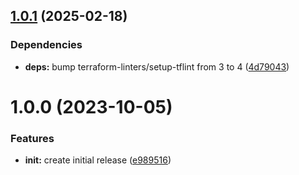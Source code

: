 ## [1.0.1](https://github.com/infinite-automations/tflint-all-in-one/compare/v1.0.0...v1.0.1) (2025-02-18)

### Dependencies

* **deps:** bump terraform-linters/setup-tflint from 3 to 4 ([4d79043](https://github.com/infinite-automations/tflint-all-in-one/commit/4d79043f874bc5d8f1f0e2fc06532025309b90c4))

# 1.0.0 (2023-10-05)


### Features

* **init:** create initial release ([e989516](https://github.com/infinite-automations/tflint-all-in-one/commit/e989516b4400d76ecf32033f6050d70e0a17ca6e))
